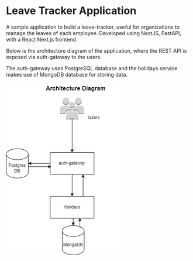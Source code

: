 # Leave Tracker Application
A sample application to build a leave-tracker, useful for organizations to manage the leaves of each employee.
Developed using NestJS, FastAPI, with a React Next.js frontend.

Below is the architecture diagram of the application, where the REST API is exposed via auth-gateway to the users.

The auth-gateway uses PostgreSQL database and the holidays service makes use of MongoDB database for storing data.

![alt text](<diagrams/architecture/Leave Tracker Architecture Diagram.drawio.png>)
